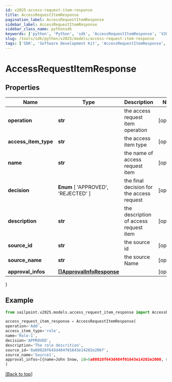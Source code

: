 ```yaml
---
id: v2025-access-request-item-response
title: AccessRequestItemResponse
pagination_label: AccessRequestItemResponse
sidebar_label: AccessRequestItemResponse
sidebar_class_name: pythonsdk
keywords: ['python', 'Python', 'sdk', 'AccessRequestItemResponse', 'V2025AccessRequestItemResponse'] 
slug: /tools/sdk/python/v2025/models/access-request-item-response
tags: ['SDK', 'Software Development Kit', 'AccessRequestItemResponse', 'V2025AccessRequestItemResponse']
---
```


# AccessRequestItemResponse


## Properties

Name | Type | Description | Notes
------------ | ------------- | ------------- | -------------
**operation** | **str** | the access request item operation | [optional] 
**access_item_type** | **str** | the access item type | [optional] 
**name** | **str** | the name of access request item | [optional] 
**decision** |  **Enum** [  'APPROVED',    'REJECTED' ] | the final decision for the access request | [optional] 
**description** | **str** | the description of access request item | [optional] 
**source_id** | **str** | the source id | [optional] 
**source_name** | **str** | the source Name | [optional] 
**approval_infos** | [**[]ApprovalInfoResponse**](approval-info-response) |  | [optional] 
}

## Example

```python
from sailpoint.v2025.models.access_request_item_response import AccessRequestItemResponse

access_request_item_response = AccessRequestItemResponse(
operation='Add',
access_item_type='role',
name='Role-1',
decision='APPROVED',
description='The role descrition',
source_id='8a80828f643d484f01643e14202e206f',
source_name='Source1',
approval_infos=[{name=John Snow, id=8a80828f643d484f01643e14202e2000, status=Approved}]
)

```
[[Back to top]](#) 

